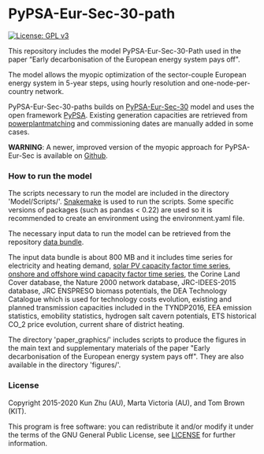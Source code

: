 ﻿# PyPSA-Eur-Sec-30-path

[![License: GPL v3](https://img.shields.io/badge/License-GPLv3-blue.svg)](https://www.gnu.org/licenses/gpl-3.0)

This repository includes the model PyPSA-Eur-Sec-30-Path used in the paper “Early decarbonisation of the European energy system pays off".


The model allows the myopic optimization of the sector-couple European energy system in 5-year steps, using hourly resolution and one-node-per-country network. 

PyPSA-Eur-Sec-30-paths builds on [PyPSA-Eur-Sec-30](https://zenodo.org/record/1146666#.Xnh6_HJ7mUk) model and uses the open framework [PyPSA](https://pypsa.org/). Existing generation capacities are retrieved from [powerplantmatching](https://github.com/FRESNA/powerplantmatching) and commissioning dates are manually added in some cases. 

**WARNING**: A newer, improved version of the myopic approach for PyPSA-Eur-Sec is available on [Github](https://github.com/PyPSA/pypsa-eur-sec/releases/tag/v0.2.0).

### How to run the model ###
The scripts necessary to run the model are included in the directory 'Model/Scripts/'. [Snakemake](https://snakemake.readthedocs.io/en/stable/) is used to run the scripts. Some specific versions of packages (such as pandas < 0.22) are used so it is recommended to create an environment using the environment.yaml file. 


The necessary input data to run the model can be retrieved from the repository [data bundle](https://www.dropbox.com/s/73c5o17qfpz082a/data.zip?dl=0).

The input data bundle is about 800 MB and it includes time series for electricity and heating demand, [solar PV capacity factor time series](https://zenodo.org/record/2613651#.XniBkXJ7mUk), [onshore and offshore wind capacity factor time series](https://zenodo.org/record/3253876#.XniBsnJ7mUl), the Corine Land Cover database, the Nature 2000 network database, JRC-IDEES-2015 database, JRC ENSPRESO biomass potentials, the DEA Technology Catalogue which is used for technology costs evolution, existing and planned transmission capacities included in the TYNDP2016, EEA emission statistics, emobility statistics, hydrogen salt cavern potentials, ETS historical CO_2 price evolution, current share of district heating. 

The directory 'paper_graphics/' includes scripts to produce the figures in the main text and supplementary materials of the paper "Early decarbonisation of the European energy system pays off". They are also available in the directory 'figures/'.

### License ###
Copyright 2015-2020 Kun Zhu (AU), Marta Victoria (AU), and Tom Brown (KIT).

This program is free software: you can redistribute it and/or modify it under the terms of the GNU General Public License, see [LICENSE](https://github.com/martavp/pypsa-eur-sec-30-path/blob/master/LICENSE.txt) for further information.
